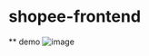 # shopee-frontend

** demo
  ![image](https://github.com/dinhtienthanh257/shopee-frontend/assets/80798006/0561a452-1a3e-46c2-8ad0-68cab9b6adff)

